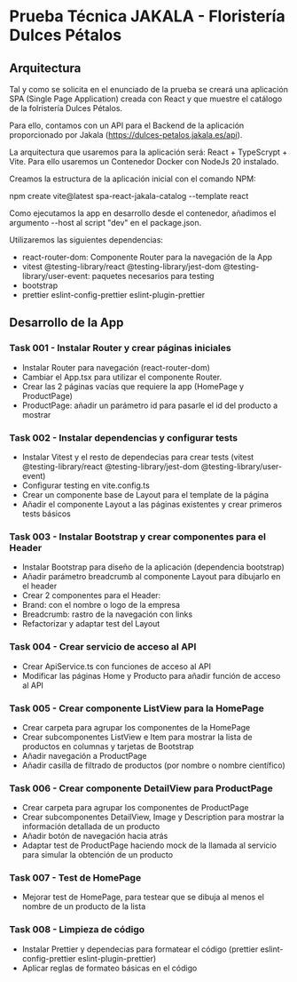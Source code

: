 # Prueba Técnica JAKALA - Floristería Dulces Pétalos

## Arquitectura

Tal y como se solicita en el enunciado de la prueba se creará una aplicación SPA (Single Page Application) creada con React y que muestre el catálogo de la folristería Dulces Pétalos.

Para ello, contamos con un API para el Backend de la aplicación proporcionado por Jakala (https://dulces-petalos.jakala.es/api).

La arquitectura que usaremos para la aplicación será: React + TypeScrypt + Vite. Para ello usaremos un Contenedor Docker con NodeJs 20 instalado.

Creamos la estructura de la aplicación inicial con el comando NPM:

  npm create vite@latest spa-react-jakala-catalog --template react

Como ejecutamos la app en desarrollo desde el contenedor, añadimos el argumento --host al script "dev" en el package.json.

Utilizaremos las siguientes dependencias:

- react-router-dom: Componente Router para la navegación de la App
- vitest @testing-library/react @testing-library/jest-dom @testing-library/user-event: paquetes necesarios para testing
- bootstrap
- prettier eslint-config-prettier eslint-plugin-prettier

## Desarrollo de la App

### Task 001 - Instalar Router y crear páginas iniciales

- Instalar Router para navegación (react-router-dom)
- Cambiar el App.tsx para utilizar el componente Router.
- Crear las 2 páginas vacías que requiere la app (HomePage y ProductPage)
- ProductPage: añadir un parámetro id para pasarle el id del producto a mostrar

### Task 002 - Instalar dependencias y configurar tests

- Instalar Vitest y el resto de dependecias para crear tests (vitest @testing-library/react @testing-library/jest-dom @testing-library/user-event)
- Configurar testing en vite.config.ts
- Crear un componente base de Layout para el template de la página
- Añadir el componente Layout a las páginas existentes y crear primeros tests básicos

### Task 003 - Instalar Bootstrap y crear componentes para el Header

- Instalar Bootstrap para diseño de la aplicación (dependencia bootstrap)
- Añadir parámetro breadcrumb al componente Layout para dibujarlo en el header
- Crear 2 componentes para el Header:
 - Brand: con el nombre o logo de la empresa
 - Breadcrumb: rastro de la navegación con links
- Refactorizar y adaptar test del Layout

### Task 004 - Crear servicio de acceso al API

- Crear ApiService.ts con funciones de acceso al API
- Modificar las páginas Home y Producto para añadir función de acceso al API

### Task 005 - Crear componente ListView para la HomePage

- Crear carpeta para agrupar los componentes de la HomePage
- Crear subcomponentes ListView e Item para mostrar la lista de productos en columnas y tarjetas de Bootstrap
- Añadir navegación a ProductPage
- Añadir casilla de filtrado de productos (por nombre o nombre científico)

### Task 006 - Crear componente DetailView para ProductPage

- Crear carpeta para agrupar los componentes de ProductPage
- Crear subcomponentes DetailView, Image y Description para mostrar la información detallada de un producto
- Añadir botón de navegación hacia atrás
- Adaptar test de ProductPage haciendo mock de la llamada al servicio para simular la obtención de un producto

### Task 007 - Test de HomePage

- Mejorar test de HomePage, para testear que se dibuja al menos el nombre de un producto de la lista

### Task 008 - Limpieza de código

- Instalar Prettier y dependecias para formatear el código (prettier eslint-config-prettier eslint-plugin-prettier)
- Aplicar reglas de formateo básicas en el código
